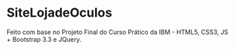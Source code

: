 # SiteLojadeOculos

Feito com base no Projeto Final do Curso Prático da IBM - HTML5, CSS3, JS + Bootstrap 3.3 e JQuery.

